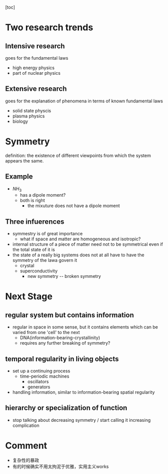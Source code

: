 [toc]

# Two research trends

## Intensive research

goes for the fundamental laws

- high energy physics
- part of nuclear physics

## Extensive research

goes for the explanation of phenomena in terms of known fundamental laws

- solid state physcis
- plasma physics
- biology

# Symmetry

definition: the existence of different viewpoints from which the system appears the same.

## Example

- $NH_3$
  - has a dipole moment?
  - both is right
    - the mixuture does not have a dipole moment

## Three infuerences

- symmestry is of great importance
  - what if space and matter are homogeneous and isotropic?
- internal structure of a piece of matter need not to be symmetrical even if the total state of it is
- the state of a really big systems does not at all have to have the symmetry of the lawa govern it
  - crystal
  - superconductivity
    - new symmetry -- broken symmetry

# Next Stage

## regular system but contains information

- regular in space in some sense, but it contains elements which can be varied from one 'cell' to the next
  - DNA(information-bearing-crystallinity)
  - requires any further breaking of symmetry?

## temporal regularity in living objects

- set up a continuing process
  - time-periodic machines
    - oscillators
    - generators
- handling information, similar to information-bearing spatial regularity

## hierarchy or specialization of function

- stop talking about decreasing symmetry / start calling it increasing complication

# Comment

- 复杂性的暴政
- 有的时候确实不用太拘泥于优雅，实用主义works
